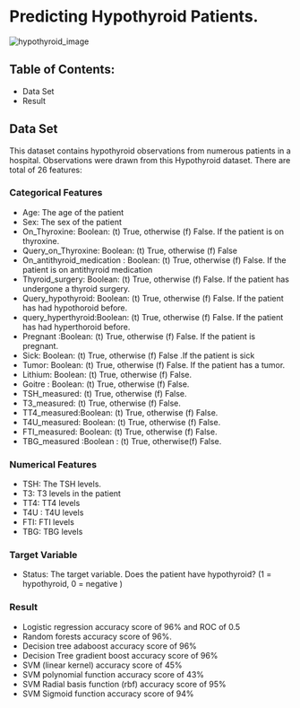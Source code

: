 # Predicting Hypothyroid Patients.
![hypothyroid_image](https://www.verywellhealth.com/thmb/DFrZMcT_85wQ87a31NFqigXzH8g=/1500x0/filters:no_upscale():max_bytes(150000):strip_icc():format(webp)/overview-of-hypothyroidism-4164534_final-b72106e4545d45afad2caff2910427d9.png)

## Table of Contents:

* Data Set
* Result

## Data Set
This dataset contains hypothyroid observations from numerous patients in a hospital. Observations were drawn from this Hypothyroid dataset. 
There are total of 26 features:

### Categorical Features
* Age: The age of the patient
* Sex: The sex of the patient
* On_Thyroxine: Boolean: (t) True, otherwise (f) False. If the patient is on thyroxine. 
* Query_on_Thyroxine: Boolean: (t) True, otherwise (f) False
* On_antithyroid_medication : Boolean: (t) True, otherwise (f) False. If the patient is on antithyroid medication
* Thyroid_surgery: Boolean: (t) True, otherwise (f) False. If the patient has undergone a thyroid surgery.
* Query_hypothyroid: Boolean: (t) True, otherwise (f) False. If the patient has had hypothoroid before.
* query_hyperthyroid:Boolean: (t) True, otherwise (f) False. If the patient has had hyperthoroid before.
* Pregnant :Boolean: (t) True, otherwise (f) False. If the patient is pregnant.
* Sick: Boolean: (t) True, otherwise (f) False .If the patient is sick
* Tumor: Boolean: (t) True, otherwise (f) False.  If the patient has a tumor. 
* Lithium: Boolean: (t) True, otherwise (f) False. 
* Goitre : Boolean: (t) True, otherwise (f) False. 
* TSH_measured: (t) True, otherwise (f) False.
* T3_measured: (t) True, otherwise (f) False.
* TT4_measured:Boolean:  (t) True, otherwise (f) False.
* T4U_measured: Boolean: (t) True, otherwise (f) False.
* FTI_measured: Boolean: (t) True, otherwise (f) False.
* TBG_measured :Boolean : (t) True, otherwise(f) False.
### Numerical Features
* TSH: The TSH levels.
* T3: T3 levels in the patient
* TT4: TT4 levels 
* T4U : T4U levels 
* FTI: FTI levels 
* TBG: TBG levels
### Target Variable
* Status: The target variable. Does the patient have hypothyroid? (1 = hypothyroid, 0 = negative )

### Result
* Logistic regression accuracy score of 96% and ROC of 0.5 
* Random forests accuracy score of 96%.
* Decision tree adaboost accuracy score of 96%
* Decision Tree gradient boost accuracy score of 96%
* SVM (linear kernel) accuracy score of 45%
* SVM polynomial function accuracy score of 43%
* SVM  Radial basis function (rbf) accuracy score of 95%
* SVM Sigmoid function accuracy score of 94%
